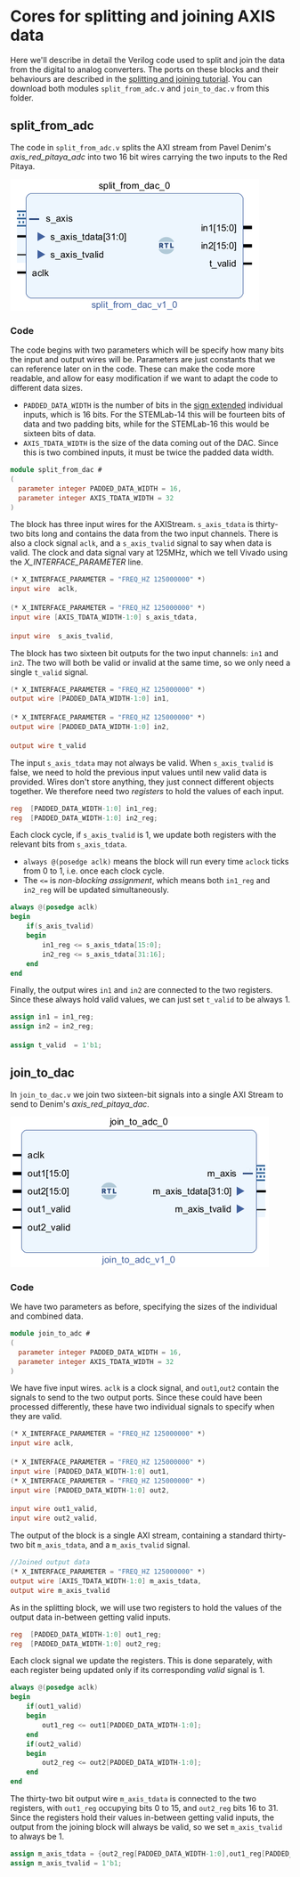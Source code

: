 # Cores for splitting and joining AXIS data

Here we'll describe in detail the Verilog code used to split and join the data from the digital to analog converters. The ports on these blocks and their behaviours are described in the [splitting and joining tutorial](/Tutorials/PROJ_IOSplittingJoining). You can download both modules `split_from_adc.v` and `join_to_dac.v` from this folder.

## split_from_adc

The code in `split_from_adc.v` splits the AXI stream from Pavel Denim's *axis_red_pitaya_adc* into two 16 bit wires carrying the two inputs to the Red Pitaya.

![The split_from_dac block. It has inputs m_axis and adc_clk; m_axis contains a 32 bit vector m_axis_tdata and m_axis_tvalid. It has two 16 bit output vectors o_data_a and o_data_b.](img_splitfromdac.png)

### Code

The code begins with two parameters which will be specify how many bits the input and output wires will be. Parameters are just constants that we can reference later on in the code. These can make the code more readable, and allow for easy modification if we want to adapt the code to different data sizes. 

* `PADDED_DATA_WIDTH` is the number of bits in the [sign extended](/Tutorials/FPGA_NegativeBinary) individual inputs, which is 16 bits. For the STEMLab-14 this will be fourteen bits of data and two padding bits, while for the STEMLab-16 this would be sixteen bits of data.
* `AXIS_TDATA_WIDTH` is the size of the data coming out of the DAC. Since this is two combined inputs, it must be twice the padded data width.

```verilog
module split_from_dac #
(
  parameter integer PADDED_DATA_WIDTH = 16,
  parameter integer AXIS_TDATA_WIDTH = 32
)
```

The block has three input wires for the AXIStream. `s_axis_tdata` is thirty-two bits long and contains the data from the two input channels. There is also a clock signal `aclk`, and a `s_axis_tvalid` signal to say when data is valid. The clock and data signal vary at 125MHz, which we tell Vivado using the *X_INTERFACE_PARAMETER* line.

```verilog
(* X_INTERFACE_PARAMETER = "FREQ_HZ 125000000" *)
input wire	aclk,

(* X_INTERFACE_PARAMETER = "FREQ_HZ 125000000" *)
input wire [AXIS_TDATA_WIDTH-1:0] s_axis_tdata,

input wire	s_axis_tvalid,
```

The block has two sixteen bit outputs for the two input channels: `in1` and `in2`. The two will both be valid or invalid at the same time, so we only need a single `t_valid` signal.

```verilog
(* X_INTERFACE_PARAMETER = "FREQ_HZ 125000000" *)  
output wire [PADDED_DATA_WIDTH-1:0] in1,

(* X_INTERFACE_PARAMETER = "FREQ_HZ 125000000" *)
output wire [PADDED_DATA_WIDTH-1:0] in2,

output wire t_valid
```

The input `s_axis_tdata` may not always be valid. When `s_axis_tvalid` is false, we need to hold the previous input values until new valid data is provided. Wires don't store anything, they just connect different objects together. We therefore need two *registers* to hold the values of each input.

```verilog
reg  [PADDED_DATA_WIDTH-1:0] in1_reg;
reg  [PADDED_DATA_WIDTH-1:0] in2_reg;
```

Each clock cycle, if `s_axis_tvalid` is 1, we update both registers with the relevant bits from `s_axis_tdata`.

* `always @(posedge aclk)` means the block will run every time `aclock` ticks from 0 to 1, i.e. once each clock cycle.
* The `<=` is *non-blocking assignment*, which means both `in1_reg` and `in2_reg` will be updated simultaneously.

```verilog
always @(posedge aclk)
begin
	if(s_axis_tvalid)
	begin
    	in1_reg <= s_axis_tdata[15:0];
    	in2_reg <= s_axis_tdata[31:16];
	end
end
```

Finally, the output wires `in1` and `in2` are connected to the two registers. Since these always hold valid values, we can just set `t_valid` to be always 1.

```verilog
assign in1 = in1_reg;
assign in2 = in2_reg;

assign t_valid  = 1'b1;
```

## join_to_dac

In `join_to_dac.v` we join two sixteen-bit signals into a single AXI Stream to send to Denim's *axis_red_pitaya_dac*. 

![The join_to_adc block. It has inputs adc_clk, t_valid, and two 16 bit vectors o_data_a and o_data_b. It has a single output m_axis, containing a 32 bit vector m_axis_tdata and m_axis_tvalid.](img_jointoadc.png)

### Code

We have two parameters as before, specifying the sizes of the individual and combined data.

```verilog
module join_to_adc #
(
  parameter integer PADDED_DATA_WIDTH = 16,
  parameter integer AXIS_TDATA_WIDTH = 32
)
```

We have five input wires. `aclk` is a clock signal, and `out1`,`out2` contain the signals to send to the two output ports. Since these could have been processed differently, these have two individual signals to specify when they are valid.

```verilog
(* X_INTERFACE_PARAMETER = "FREQ_HZ 125000000" *)
input wire aclk,

(* X_INTERFACE_PARAMETER = "FREQ_HZ 125000000" *)  
input wire [PADDED_DATA_WIDTH-1:0] out1,
(* X_INTERFACE_PARAMETER = "FREQ_HZ 125000000" *)
input wire [PADDED_DATA_WIDTH-1:0] out2,

input wire out1_valid,
input wire out2_valid,
```

The output of the block is a single AXI stream, containing a standard thirty-two bit `m_axis_tdata`, and a `m_axis_tvalid` signal.

```verilog
//Joined output data
(* X_INTERFACE_PARAMETER = "FREQ_HZ 125000000" *)  
output wire [AXIS_TDATA_WIDTH-1:0] m_axis_tdata,
output wire m_axis_tvalid
```

As in the splitting block, we will use two registers to hold the values of the output data in-between getting valid inputs.

```verilog
reg  [PADDED_DATA_WIDTH-1:0] out1_reg;
reg  [PADDED_DATA_WIDTH-1:0] out2_reg;
```

Each clock signal we update the registers. This is done separately, with each register being updated only if its corresponding *valid* signal is 1.

```verilog
always @(posedge aclk)
begin
    if(out1_valid)
    begin
        out1_reg <= out1[PADDED_DATA_WIDTH-1:0];
    end
    if(out2_valid)
    begin
        out2_reg <= out2[PADDED_DATA_WIDTH-1:0];
    end
end
```

The thirty-two bit output wire `m_axis_tdata` is connected to the two registers, with `out1_reg` occupying bits 0 to 15, and `out2_reg` bits 16 to 31. Since the registers hold their values in-between getting valid inputs, the output from the joining block will always be valid, so we set `m_axis_tvalid` to always be 1.

```verilog
assign m_axis_tdata = {out2_reg[PADDED_DATA_WIDTH-1:0],out1_reg[PADDED_DATA_WIDTH-1:0]};
assign m_axis_tvalid = 1'b1;

```

